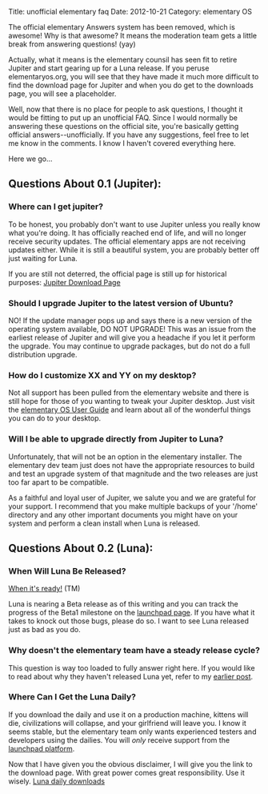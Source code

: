 Title: unofficial elementary faq
Date: 2012-10-21
Category: elementary OS

The official elementary Answers system has been removed, which is awesome!  Why is that awesome?  It means the moderation team gets a little break from answering questions! (yay)

Actually, what it means is the elementary counsil has seen fit to retire Jupiter and start gearing up for a Luna release.  If you peruse elementaryos.org, you will see that they have made it much more difficult to find the download page for Jupiter and when you do get to the downloads page, you will see a placeholder.

Well, now that there is no place for people to ask questions, I thought it would be fitting to put up an unofficial FAQ.  Since I would normally be answering these questions on the official site, you're basically getting official answers--unofficially.  If you have any suggestions, feel free to let me know in the comments.  I know I haven't covered everything here.

Here we go...

<h2>Questions About 0.1 (Jupiter):</h2>

<h3>Where can I get jupiter?</h3>
To be honest, you probably don't want to use Jupiter unless you really know what you're doing.  It has officially reached end of life, and will no longer receive security updates.  The official elementary apps are not receiving updates either.  While it is still a beautiful system, you are probably better off just waiting for Luna.

If you are still not deterred, the official page is still up for historical purposes: <a href="http://elementaryos.org/jupiter">Jupiter Download Page</a>

<h3>Should I upgrade Jupiter to the latest version of Ubuntu?</h3>
NO!  If the update manager pops up and says there is a new version of the operating system available, DO NOT UPGRADE!  This was an issue from the earliest release of Jupiter and will give you a headache if you let it perform the upgrade.  You may continue to upgrade packages, but do not do a full distribution upgrade.

<h3>How do I customize XX and YY on my desktop?</h3>
Not all support has been pulled from the elementary website and there is still hope for those of you wanting to tweak your Jupiter desktop.  Just visit the <a href="http://elementaryos.org/docs/user-guide">elementary OS User Guide</a> and learn about all of the wonderful things you can do to your desktop.

<h3>Will I be able to upgrade directly from Jupiter to Luna?</h3>
Unfortunately, that will not be an option in the elementary installer.  The elementary dev team just does not have the appropriate resources to build and test an upgrade system of that magnitude and the two releases are just too far apart to be compatible.

As a faithful and loyal user of Jupiter, we salute you and we are grateful for your support.  I recommend that you make multiple backups of your '/home' directory and any other important documents you might have on your system and perform a clean install when Luna is released.


<h2>Questions About 0.2 (Luna):</h2>

<h3>When Will Luna Be Released?</h3>
<a href="http://elementaryos.org/journal/when-its-ready">When it's ready!</a> (TM)

Luna is nearing a Beta release as of this writing and you can track the progress of the Beta1 milestone on the <a href="https://launchpad.net/elementary/+milestone/luna-beta1">launchpad page</a>.  If you have what it takes to knock out those bugs, please do so.  I want to see Luna released just as bad as you do.

<h3>Why doesn't the elementary team have a steady release cycle?</h3>
This question is way too loaded to fully answer right here.  If you would like to read about why they haven't released Luna yet, refer to my <a href="http://www.brainofdane.com/blog/2012/10/05/elementary-cant-afford-a-bug-bomb/">earlier post</a>.

<h3>Where Can I Get the Luna Daily?</h3>
If you download the daily and use it on a production machine, kittens will die, civilizations will collapse, and your girlfriend will leave you.  I know it seems stable, but the elementary team only wants experienced testers and developers using the dailies.  You will <i>only</i> receive support from the <a href="https://launchpad.net/elementaryos">launchpad platform</a>.

Now that I have given you the obvious disclaimer, I will give you the link to the download page.  With great power comes great responsibility.  Use it wisely.
<a href="http://sourceforge.net/projects/elementaryos/files/unstable/">Luna daily downloads</a>
